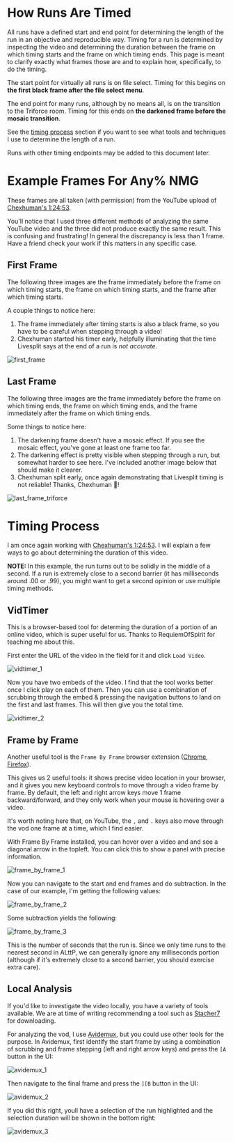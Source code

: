 # How Runs Are Timed

All runs have a defined start and end point for determining the length of the run in an objective and reproducible way. Timing for a run is determined by inspecting the video and determining the duration between the frame on which timing starts and the frame on which timing ends. This page is meant to clarify exactly what frames those are and to explain how, specifically, to do the timing.

The start point for virtually all runs is on file select. Timing for this begins on **the first black frame after the file select menu**.

The end point for many runs, although by no means all, is on the transition to the Triforce room. Timing for this ends on **the darkened frame before the mosaic transition**.

See the [timing process](#timing-process) section if you want to see what tools and techniques I use to determine the length of a run.

Runs with other timing endpoints may be added to this document later.

# Example Frames For Any% NMG

These frames are all taken (with permission) from the YouTube upload of [Chexhuman's 1:24:53](https://www.youtube.com/watch?v=chIS1QJ9vaI).

You'll notice that I used three different methods of analyzing the same YouTube video and the three did not produce exactly the same result. This is confusing and frustrating! In general the discrepancy is less than 1 frame. Have a friend check your work if this matters in any specific case.


## First Frame

The following three images are the frame immediately before the frame on which timing starts, the frame on which timing starts, and the frame after which timing starts.

A couple things to notice here:

1. The frame immediately after timing starts is also a black frame, so you have to be careful when stepping through a video!
1. Chexhuman started his timer early, helpfully illuminating that the time Livesplit says at the end of a run is _not accurate_.

![first_frame](first_frame_triptych.png)

## Last Frame

The following three images are the frame immediately before the frame on which timing ends, the frame on which timing ends, and the frame immediately after the frame on which timing ends.

Some things to notice here:

1. The darkening frame doesn't have a mosaic effect. If you see the mosaic effect, you've gone at least one frame too far.
1. The darkening effect is pretty visible when stepping through a run, but somewhat harder to see here. I've included another image below that should make it clearer.
1. Chexhuman split early, once again demonstrating that Livesplit timing is not reliable! Thanks, Chexhuman 💖!

![last_frame_triforce](triforce_transition_triptych.png)

# Timing Process

I am once again working with [Chexhuman's 1:24:53](https://www.youtube.com/watch?v=chIS1QJ9vaI). I will explain a few ways to go about determining the duration of this video.

**NOTE:** In this example, the run turns out to be solidly in the middle of a second. If a run is extremely close to a second barrier (it has milliseconds around .00 or .99), you might want to get a second opinion or use multiple timing methods.

## VidTimer

This is a browser-based tool for determing the duration of a portion of an online video, which is super useful for us. Thanks to RequiemOfSpirit for teaching me about this.

First enter the URL of the video in the field for it and click `Load Video`.

![vidtimer_1](vidtimer_1.png)

Now you have two embeds of the video. I find that the tool works better once I click play on each of them. Then you can use a combination of scrubbing through the embed & pressing the navigation buttons to land on the first and last frames. This will then give you the total time.

![vidtimer_2](vidtimer_2.png)

## Frame by Frame

Another useful tool is the `Frame By Frame` browser extension ([Chrome](https://chromewebstore.google.com/detail/frame-by-frame/cclnaabdfgnehogonpeddbgejclcjneh), [Firefox](https://addons.mozilla.org/en-US/firefox/addon/frame-by-frame/)).

This gives us 2 useful tools: it shows precise video location in your browser, and it gives you new keyboard controls to move through a video frame by frame. By default, the left and right arrow keys move 1 frame backward/forward, and they only work when your mouse is hovering over a video.

It's worth noting here that, on YouTube, the `,` and `.` keys also move through the vod one frame at a time, which I find easier.

With Frame By Frame installed, you can hover over a video and and see a diagonal arrow in the topleft. You can click this to show a panel with precise information.

![frame_by_frame_1](frame_by_frame_1.png)

Now you can navigate to the start and end frames and do subtraction. In the case of our example, I'm getting the following values:

![frame_by_frame_2](frame_by_frame_2.png)

Some subtraction yields the following:

![frame_by_frame_3](frame_by_frame_3.png)

This is the number of seconds that the run is. Since we only time runs to the nearest second in ALttP, we can generally ignore any milliseconds portion (although if it's extremely close to a second barrier, you should exercise extra care).

## Local Analysis

If you'd like to investigate the video locally, you have a variety of tools available. We are at time of writing recommending a tool such as [Stacher7](https://stacher.io/) for downloading.

For analyzing the vod, I use [Avidemux](https://avidemux.sourceforge.net/download.html), but you could use other tools for the purpose. In Avidemux, first identify the start frame by using a combination of scrubbing and frame stepping (left and right arrow keys) and press the `[A` button in the UI:

![avidemux_1](avidemux_1.png)

Then navigate to the final frame and press the `][B` button in the UI:

![avidemux_2](avidemux_2.png)

If you did this right, youll have a selection of the run highlighted and the selection duration will be shown in the bottom right:

![avidemux_3](avidemux_3.png)



